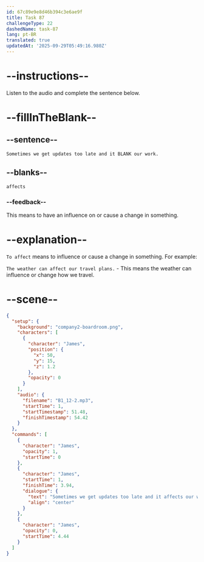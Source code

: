```yaml
---
id: 67c89e9e8d46b394c3e6ae9f
title: Task 87
challengeType: 22
dashedName: task-87
lang: pt-BR
translated: true
updatedAt: '2025-09-29T05:49:16.980Z'
---
```


<!-- (Audio) James: Sometimes we get updates too late and it affects our work. -->

# --instructions--

Listen to the audio and complete the sentence below.

# --fillInTheBlank--

## --sentence--

`Sometimes we get updates too late and it BLANK our work.`

## --blanks--

`affects`

### --feedback--

This means to have an influence on or cause a change in something.

# --explanation--

`To affect` means to influence or cause a change in something. For example:

`The weather can affect our travel plans.` - This means the weather can influence or change how we travel.  

# --scene--

```json
{
  "setup": {
    "background": "company2-boardroom.png",
    "characters": [
      {
        "character": "James",
        "position": {
          "x": 50,
          "y": 15,
          "z": 1.2
        },
        "opacity": 0
      }
    ],
    "audio": {
      "filename": "B1_12-2.mp3",
      "startTime": 1,
      "startTimestamp": 51.48,
      "finishTimestamp": 54.42
    }
  },
  "commands": [
    {
      "character": "James",
      "opacity": 1,
      "startTime": 0
    },
    {
      "character": "James",
      "startTime": 1,
      "finishTime": 3.94,
      "dialogue": {
        "text": "Sometimes we get updates too late and it affects our work.",
        "align": "center"
      }
    },
    {
      "character": "James",
      "opacity": 0,
      "startTime": 4.44
    }
  ]
}
```
